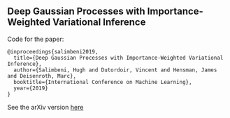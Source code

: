 ## Deep Gaussian Processes with Importance-Weighted Variational Inference

Code for the paper:

```
@inproceedings{salimbeni2019,
  title={Deep Gaussian Processes with Importance-Weighted Variational Inference},
  author={Salimbeni, Hugh and Dutordoir, Vincent and Hensman, James and Deisenroth, Marc},
  booktitle={International Conference on Machine Learning},
  year={2019}
}
```

See the arXiv version [here](https://arxiv.org/abs/1905.05435)

